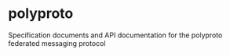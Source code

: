 # polyproto
Specification documents and API documentation for the polyproto federated messaging protocol
